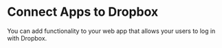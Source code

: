 # Connect Apps to Dropbox
You can add functionality to your web app that allows your users to log in with Dropbox. 

